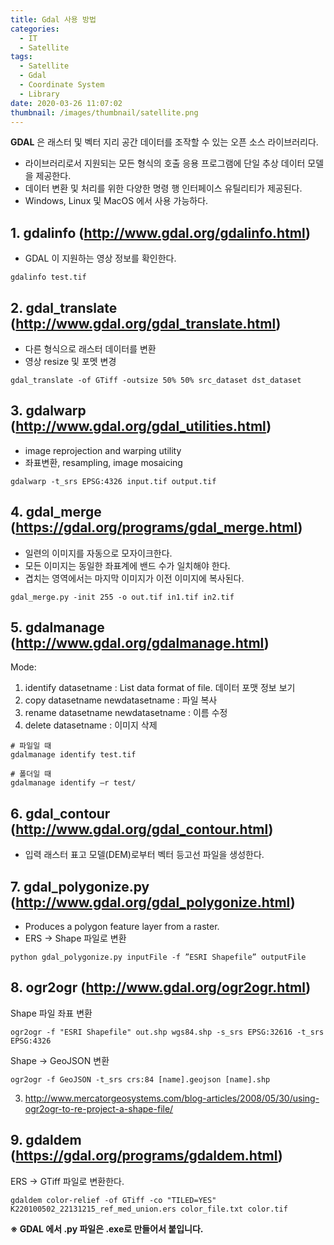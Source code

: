 ```yaml
---
title: Gdal 사용 방법
categories:
  - IT
  - Satellite
tags:
  - Satellite
  - Gdal
  - Coordinate System
  - Library
date: 2020-03-26 11:07:02
thumbnail: /images/thumbnail/satellite.png
---
```


**GDAL** 은 래스터 및 벡터 지리 공간 데이터를 조작할 수 있는 오픈 소스 라이브러리다.

- 라이브러리로서 지원되는 모든 형식의 호출 응용 프로그램에 단일 추상 데이터 모델을 제공한다.
- 데이터 변환 및 처리를 위한 다양한 명령 행 인터페이스 유틸리티가 제공된다.
- Windows, Linux 및 MacOS 에서 사용 가능하다.

## 1. gdalinfo (http://www.gdal.org/gdalinfo.html)

- GDAL 이 지원하는 영상 정보를 확인한다.

```shell
gdalinfo test.tif
```

## 2. gdal_translate (http://www.gdal.org/gdal_translate.html)

- 다른 형식으로 래스터 데이터를 변환
- 영상 resize 및 포멧 변경

```shell
gdal_translate -of GTiff -outsize 50% 50% src_dataset dst_dataset
```

## 3. gdalwarp (http://www.gdal.org/gdal_utilities.html)

- image reprojection and warping utility
- 좌표변환, resampling, image mosaicing

```shell
gdalwarp -t_srs EPSG:4326 input.tif output.tif
```

## 4. gdal_merge (https://gdal.org/programs/gdal_merge.html)

- 일련의 이미지를 자동으로 모자이크한다.
- 모든 이미지는 동일한 좌표계에 밴드 수가 일치해야 한다.
- 겹치는 영역에서는 마지막 이미지가 이전 이미지에 복사된다.

```shell
gdal_merge.py -init 255 -o out.tif in1.tif in2.tif
```

## 5. gdalmanage (http://www.gdal.org/gdalmanage.html)

Mode:

1. identify datasetname : List data format of file. 데이터 포맷 정보 보기
2. copy datasetname newdatasetname : 파일 복사
3. rename datasetname newdatasetname : 이름 수정
4. delete datasetname : 이미지 삭제

```shell
# 파일일 때
gdalmanage identify test.tif

# 폴더일 때
gdalmanage identify –r test/
```

## 6. gdal_contour (http://www.gdal.org/gdal_contour.html)

- 입력 래스터 표고 모델(DEM)로부터 벡터 등고선 파일을 생성한다.

## 7. gdal_polygonize.py (http://www.gdal.org/gdal_polygonize.html)

- Produces a polygon feature layer from a raster.
- ERS -> Shape 파일로 변환

```shell
python gdal_polygonize.py inputFile -f ”ESRI Shapefile” outputFile
```

## 8. ogr2ogr (http://www.gdal.org/ogr2ogr.html)

Shape 파일 좌표 변환

```shell
ogr2ogr -f "ESRI Shapefile" out.shp wgs84.shp -s_srs EPSG:32616 -t_srs EPSG:4326
```

Shape -> GeoJSON 변환

```shell
ogr2ogr -f GeoJSON -t_srs crs:84 [name].geojson [name].shp
```

3. http://www.mercatorgeosystems.com/blog-articles/2008/05/30/using-ogr2ogr-to-re-project-a-shape-file/

## 9. gdaldem (https://gdal.org/programs/gdaldem.html)

ERS -> GTiff 파일로 변환한다.

```shell
gdaldem color-relief -of GTiff -co "TILED=YES" K220100502_22131215_ref_med_union.ers color_file.txt color.tif
```

**※ GDAL 에서 .py 파일은 .exe로 만들어서 붙입니다.**
